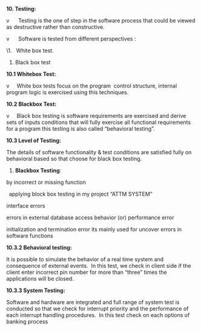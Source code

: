 ﻿**10. Testing:**

v      Testing is the one of step in the software process that could be viewed as destructive rather than constructive.

v      Software is tested from different perspectives :

\1.   White box test.

1. Black box test

**10.1 Whitebox Test:**

v     White box tests focus on the program  control structure, internal program logic is exercised using this techniques.

**10.2 Blackbox Test:**

v     Black box testing is software requirements are exercised and derive sets of inputs conditions that will fully exercise all functional requirements for a program this testing is also called “behavioral testing”.

**10.3 Level of Testing:**

The details of software functionality & test conditions are satisfied fully on behavioral based so that choose for black box testing.

1. **Blackbox Testing**:

by incorrect or missing function

` `applying block box testing in my project “ATTM SYSTEM”

interface errors

errors in external database access behavior (or) performance error

initialization and termination error its mainly used for uncover errors in software functions

**10.3.2 Behavioral testing:**

It is possible to simulate the behavior of a real time system and consequence of external events.  In this test, we check in client side if the client enter incorrect pin number for more than “three” times the applications will be closed.

**10.3.3 System Testing:**

Software and hardware are integrated and full range of system test is conducted so that we check for interrupt priority and the performance of each interrupt handling procedures.  In this test check on each options of banking process

